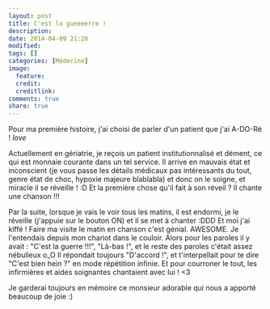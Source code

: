 ```yaml
---
layout: post
title: C'est la gueeeerre !
description:
date: 2014-04-09 21:28
modified:
tags: []
categories: [Médecine]
image:
  feature:
  credit:
  creditlink:
comments: true
share: true
---
```


Pour ma première histoire, j'ai choisi de parler d'un patient que j'ai A-DO-Ré ! *love*

Actuellement en gériatrie, je reçois un patient institutionnalisé et dément, ce qui est monnaie courante dans un tel service. Il arrive en mauvais état et inconscient (je vous passe les détails médicaux pas intéressants du tout, genre état de choc, hypoxie majeure blablabla) et donc on le soigne, et miracle il se réveille ! :D Et la première chose qu'il fait à son réveil ? Il chante une chanson !!!

Par la suite, lorsque je vais le voir tous les matins, il est endormi, je le réveille (j'appuie sur le bouton ON) et il se met à chanter :DDD Et moi j'ai kiffé ! Faire ma visite le matin en chanson c'est génial. AWESOME. Je l'entendais depuis mon chariot dans le couloir. Alors pour les paroles il y avait : "C'est la guerre !!!", "Là-bas !", et le reste des paroles c'était assez nébulleux o_O Il répondait toujours "D'accord !", et t'interpellait pour te dire "C'est bien hein ?" en mode répétition infinie. Et pour courroner le tout, les infirmières et aides soignantes chantaient avec lui ! <3

Je garderai toujours en mémoire ce monsieur adorable qui nous a apporté beaucoup de joie :)
